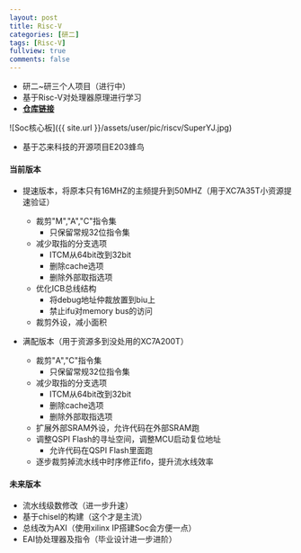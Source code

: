 ```yaml
---
layout: post
title: Risc-V
categories: [研二]
tags: [Risc-V]
fullview: true
comments: false
---
```



* 研二~研三个人项目（进行中）
* 基于Risc-V对处理器原理进行学习
* [**仓库链接**](https://github.com/whutddk/verilogRisc)

<!-- more -->

![Soc核心板]({{ site.url }}/assets/user/pic/riscv/SuperYJ.jpg)


* 基于芯来科技的开源项目E203蜂鸟

#### 当前版本
* 提速版本，将原本只有16MHZ的主频提升到50MHZ（用于XC7A35T小资源提速验证）
    - 裁剪"M","A","C"指令集
        + 只保留常规32位指令集
    - 减少取指的分支选项
        + ITCM从64bit改到32bit
        + 删除cache选项
        + 删除外部取指选项
    - 优化ICB总线结构
        + 将debug地址仲裁放置到biu上
        + 禁止ifu对memory bus的访问
    - 裁剪外设，减小面积

* 满配版本（用于资源多到没处用的XC7A200T）
    - 裁剪"A","C"指令集
        + 只保留常规32位指令集
    - 减少取指的分支选项
        + ITCM从64bit改到32bit
        + 删除cache选项
        + 删除外部取指选项
    - 扩展外部SRAM外设，允许代码在外部SRAM跑
    - 调整QSPI Flash的寻址空间，调整MCU启动复位地址
        + 允许代码在QSPI Flash里面跑
    - 逐步裁剪掉流水线中时序修正fifo，提升流水线效率



#### 未来版本
* 流水线级数修改（进一步升速）
* 基于chisel的构建（这个才是主流）
* 总线改为AXI（使用xilinx IP搭建Soc会方便一点）
* EAI协处理器及指令（毕业设计进一步进阶）

